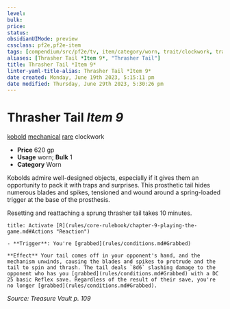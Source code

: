 ```yaml
---
level:
bulk:
price:
status:
obsidianUIMode: preview
cssclass: pf2e,pf2e-item
tags: [compendium/src/pf2e/tv, item/category/worn, trait/clockwork, trait/kobold, trait/mechanical, trait/rare]
aliases: [Thrasher Tail *Item 9*, "Thrasher Tail"]
title: Thrasher Tail *Item 9*
linter-yaml-title-alias: Thrasher Tail *Item 9*
date created: Monday, June 19th 2023, 5:15:11 pm
date modified: Thursday, June 29th 2023, 5:30:26 pm
---
```


# Thrasher Tail *Item 9*

[kobold](rules/traits/kobold-b1.md) [mechanical](rules/traits/mechanical.md) [rare](rules/traits/rare.md) clockwork  

- **Price** 620 gp
- **Usage** worn; **Bulk** 1
- **Category** Worn

Kobolds admire well-designed objects, especially if it gives them an opportunity to pack it with traps and surprises. This prosthetic tail hides numerous blades and spikes, tensioned and wound around a spring-loaded trigger at the base of the prosthesis.

Resetting and reattaching a sprung thrasher tail takes 10 minutes.

```ad-embed-ability
title: Activate [R](rules/core-rulebook/chapter-9-playing-the-game.md#Actions "Reaction")

- **Trigger**: You're [grabbed](rules/conditions.md#Grabbed)

**Effect** Your tail comes off in your opponent's hand, and the mechanism unwinds, causing the blades and spikes to protrude and the tail to spin and thrash. The tail deals `8d6` slashing damage to the opponent who has you [grabbed](rules/conditions.md#Grabbed) with a DC 25 basic Reflex save. Regardless of the result of their save, you're no longer [grabbed](rules/conditions.md#Grabbed).
```

*Source: Treasure Vault p. 109*
